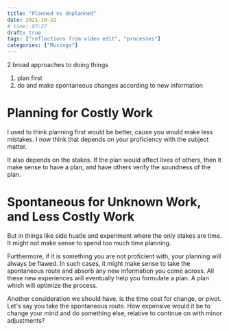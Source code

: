 ```yaml
---
title: "Planned vs Unplanned"
date: 2021-10-22
# time: 07:27
draft: true
tags: ["reflections from video edit", "processes"]
categories: ["Musings"]
---
```


2 broad approaches to doing things

1. plan first
2. do and make spontaneous changes according to new information

# Planning for Costly Work
I used to think planning first would be better, cause you would make less mistakes. I now think that depends on your proficiency with the subject matter. 

It also depends on the stakes. If the plan would affect lives of others, then it make sense to have a plan, and have others verify the soundness of the plan. 

# Spontaneous for Unknown Work, and Less Costly Work
But in things like side hustle and experiment where the only stakes are time. It might not make sense to spend too much time planning. 

Furthermore, if it is something you are not proficient with, your planning will always be flawed. In such cases, it might make sense to take the spontaneous route and absorb any new information you come across. All these new experiences will eventually help you formulate a plan. A plan which will optimize the process. 

Another consideration we should have, is the time cost for change, or pivot. Let's say you take the spontaneous route. How expensive would it be to change your mind and do something else, relative to continue on with minor adjustments? 

